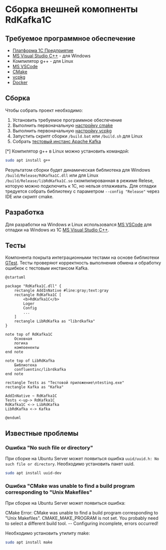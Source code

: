 # Сборка внешней комопненты RdKafka1C

## Требуемое программное обеспечение

- [Платформа 1С Предприятие](https://1c.ru)
- [MS Visual Studio C++](https://visualstudio.microsoft.com/) - для Windows
- Компилятор g++ - для Linux
- [MS VSCode](https://code.visualstudio.com/)
- [CMake](https://github.com/Kitware/CMake/releases)
- [vcpkg](https://github.com/microsoft/vcpkg)
- [Docker](https://www.docker.com)

## Сборка

Чтобы собрать проект необходимо:

1. Установить требуемое программное обеспечение
2. Выполнить первоначальную [настройку cmake](./doc/cmake.md)
3. Выполнить первоначальную [настройку vcpkg](./doc/vcpkg.md)
4. Запустить скрипт сборки `/build.bat` или `/build.sh` для Linux
5. Собрать [тестовый инстанс Apache Kafka](./doc/kafka.md)

[*] Компилятор g++ в Linux можно установить командой:
```sh
sudo apt install g++
```

Результатом сборки будет динамическая библиотека для Windows `/build/Release/RdKafka1C.dll` или для Linux `/build/Release/libRdKafka1C.so` скомпилированная в режиме Relese, которую можно подключить к 1С, но нельзя отлаживать. Для отладки тредуется собрать библиотеку с параметром `--config "Release"` через IDE или скрипт cmake.

## Разработка

Для разработки на Windows и Linux использовался [MS VSCode](https://code.visualstudio.com/) для отладки на Windows из 1С [MS Visual Studio C++](https://visualstudio.microsoft.com/).

## Тесты

Компонента покрыта интеграционными тестами на основе библиотеки [GTest](https://github.com/google/googletest). Тесты проверяют корректность выполнения обмена и обработку ошибкок с тестовым инстансом Kafka.

```plantuml
@startuml

package "RdKafka1C.dll" {
    rectangle AddInNative #line:gray;text:gray
    rectangle RdKafka1C [
        <b>RdKafka1C</b>
        Loger
        Config
        ...
    ]
    rectangle LibRdKafka as "librdkafka"
}

note top of RdKafka1C
    Основная
    логика
    компоененты
end note

note top of LibRdKafka
    Библиотека 
    confluentinc/librdkafka
end note

rectangle Tests as "Тестовой приложение\ntesting.exe"
rectangle Kafka as "Kafka"

AddInNative ~ RdKafka1C
Tests <-up-> RdKafka1C
RdKafka1C <-> LibRdKafka
LibRdKafka <-> Kafka

@enduml
```

## Известные проблемы

### Ошибка "No such file or directory"

При сборке на Ubuntu Server может появиться ошибка `uuid/uuid.h: No such file or directory`. Необходимо установить пакет uuid.

```sh
sudo apt install uuid-dev
```

### Ошибка "CMake was unable to find a build program corresponding to "Unix Makefiles"

При сборке на Ubuntu Server может появиться ошибка:

CMake Error: CMake was unable to find a build program corresponding to "Unix Makefiles".  CMAKE_MAKE_PROGRAM is not set.  You probably need to select a different build tool.
-- Configuring incomplete, errors occurred!

Необходимо установить утилиту make:

```sh
sudo apt install make
```

